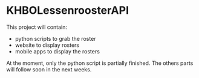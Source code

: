 KHBOLessenroosterAPI
====================

This project will contain:
  - python scripts to grab the roster
  - website to display rosters 
  - mobile apps to display the rosters
  
At the moment, only the python script is partially finished.
The others parts will follow soon in the next weeks.
